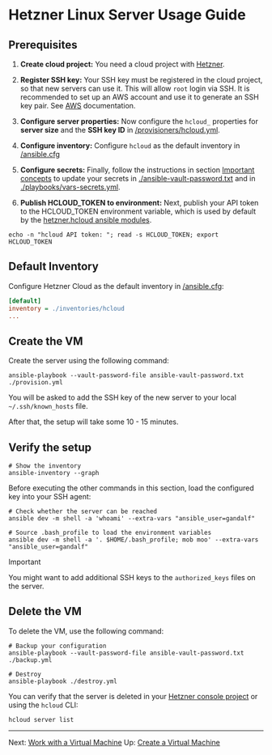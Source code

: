 # Hetzner Linux Server Usage Guide

## Prerequisites

1. **Create cloud project:** You need a cloud project with [Hetzner](https://www.hetzner.com/).

2. **Register SSH key:** Your SSH key must be registered in the cloud project, so that new servers can use it. This will allow `root` login via SSH. It is recommended to set up an AWS account and use it to generate an SSH key pair. See [AWS](../aws/aws.md) documentation.

3. **Configure server properties:** Now configure the `hcloud_` properties for **server size** and the **SSH key ID** in [/provisioners/hcloud.yml](../provisioners/hcloud.yml).

4. **Configure inventory:** Configure `hcloud` as the default inventory in [/ansible.cfg](../ansible.cfg)

5. **Configure secrets:** Finally, follow the instructions in section [Important concepts](./important-concepts.md) to update your secrets in [./ansible-vault-password.txt](./ansible-vault-password.txt) and in [./playbooks/vars-secrets.yml](./playbooks/vars-secrets.yml).

6. **Publish HCLOUD_TOKEN to environment:** Next, publish your API token to the HCLOUD_TOKEN environment variable, which is used by default by the [hetzner.hcloud ansible modules](https://docs.ansible.com/ansible/latest/collections/hetzner/hcloud/).

```shell
echo -n "hcloud API token: "; read -s HCLOUD_TOKEN; export HCLOUD_TOKEN
```

## Default Inventory

Configure Hetzner Cloud as the default inventory in [/ansible.cfg](../ansible.cfg):

```ini
[default]
inventory = ./inventories/hcloud
...
```

## Create the VM

Create the server using the following command:

```shell
ansible-playbook --vault-password-file ansible-vault-password.txt ./provision.yml
```

You will be asked to add the SSH key of the new server to your local
`~/.ssh/known_hosts` file.

After that, the setup will take some 10 - 15 minutes.

## Verify the setup

```shell
# Show the inventory
ansible-inventory --graph
```

Before executing the other commands in this section, load the configured key into your SSH agent:

```shell
# Check whether the server can be reached
ansible dev -m shell -a 'whoami' --extra-vars "ansible_user=gandalf"

# Source .bash_profile to load the environment variables
ansible dev -m shell -a '. $HOME/.bash_profile; mob moo' --extra-vars "ansible_user=gandalf"
```

>[!IMPORTANT]
> You might want to add additional SSH keys to the `authorized_keys` files on
> the server.

## Delete the VM

To delete the VM, use the following command:

```shell
# Backup your configuration
ansible-playbook --vault-password-file ansible-vault-password.txt ./backup.yml

# Destroy
ansible-playbook ./destroy.yml
```

You can verify that the server is deleted in your [Hetzner console project](https://console.hetzner.cloud/projects/10607445/servers) or using the `hcloud` CLI:

```shell
hcloud server list
```

---

Next: [Work with a Virtual Machine](../work-with-vm.md)
Up: [Create a Virtual Machine](../create-vm.md)

